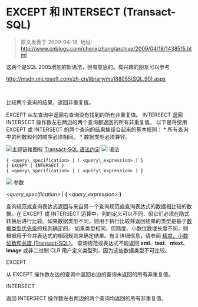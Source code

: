 # EXCEPT 和 INTERSECT (Transact-SQL) 
> 原文发表于 2009-04-18, 地址: http://www.cnblogs.com/chenxizhang/archive/2009/04/18/1438515.html 


 这两个是SQL 2005增加的新语法，很有意思的。有兴趣的朋友可以参考

 <http://msdn.microsoft.com/zh-cn/library/ms188055(SQL.90).aspx>

  

 比较两个查询的结果，返回非重复值。

 EXCEPT 从左查询中返回右查询没有找到的所有非重复值。 INTERSECT 返回 INTERSECT 操作数左右两边的两个查询都返回的所有非重复值。 以下是将使用 EXCEPT 或 INTERSECT 的两个查询的结果集组合起来的基本规则： * 所有查询中的列数和列的顺序必须相同。 * 数据类型必须兼容。

 ![主题链接图标](http://i.msdn.microsoft.com/ms188055.05b1d166-d807-482c-891f-30b3b6b58046(zh-cn,SQL.90).gif) [Transact-SQL 语法约定](http://msdn.microsoft.com/zh-cn/library/ms177563(SQL.90).aspx) ![](http://i.msdn.microsoft.com/Global/Images/clear.gif) 语法 
```
{ <query\_specification> | ( <query\_expression> ) } 
{ EXCEPT | INTERSECT }
{ <query\_specification> | ( <query\_expression> ) }
```

![](http://i.msdn.microsoft.com/Global/Images/clear.gif) 参数


<*query\_specification*> | **(** <*query\_expression*> **)**

查询规范或查询表达式返回与来自另一个查询规范或查询表达式的数据相比较的数据。在 EXCEPT 或 INTERSECT 运算中，列的定义可以不同，但它们必须在隐式转换后进行比较。如果数据类型不同，则用于执行比较并返回结果的类型是基于[数据类型优先级](http://msdn.microsoft.com/zh-cn/library/ms190309(SQL.90).aspx)的规则确定的。
如果类型相同，但精度、小数位数或长度不同，则根据用于合并表达式的相同规则来确定结果。有关详细信息，请参阅 [精度、小数位数和长度 (Transact-SQL)](http://msdn.microsoft.com/zh-cn/library/ms190476(SQL.90).aspx)。
查询规范或表达式不能返回 **xml**、**text**、**ntext**、**image** 或非二进制 CLR 用户定义类型列，因为这些数据类型不可比较。







EXCEPT 

从 EXCEPT 操作数左边的查询中返回右边的查询未返回的所有非重复值。



INTERSECT 

返回 INTERSECT 操作数左右两边的两个查询均返回的所有非重复值。



















